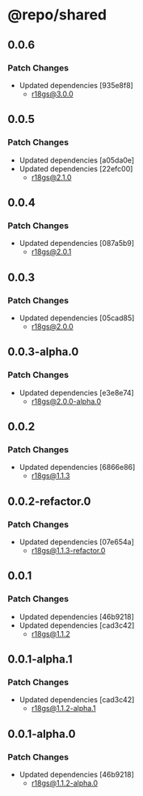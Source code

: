 # @repo/shared

## 0.0.6

### Patch Changes

- Updated dependencies [935e8f8]
  - r18gs@3.0.0

## 0.0.5

### Patch Changes

- Updated dependencies [a05da0e]
- Updated dependencies [22efc00]
  - r18gs@2.1.0

## 0.0.4

### Patch Changes

- Updated dependencies [087a5b9]
  - r18gs@2.0.1

## 0.0.3

### Patch Changes

- Updated dependencies [05cad85]
  - r18gs@2.0.0

## 0.0.3-alpha.0

### Patch Changes

- Updated dependencies [e3e8e74]
  - r18gs@2.0.0-alpha.0

## 0.0.2

### Patch Changes

- Updated dependencies [6866e86]
  - r18gs@1.1.3

## 0.0.2-refactor.0

### Patch Changes

- Updated dependencies [07e654a]
  - r18gs@1.1.3-refactor.0

## 0.0.1

### Patch Changes

- Updated dependencies [46b9218]
- Updated dependencies [cad3c42]
  - r18gs@1.1.2

## 0.0.1-alpha.1

### Patch Changes

- Updated dependencies [cad3c42]
  - r18gs@1.1.2-alpha.1

## 0.0.1-alpha.0

### Patch Changes

- Updated dependencies [46b9218]
  - r18gs@1.1.2-alpha.0
